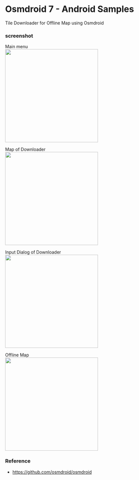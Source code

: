 Osmdroid 7 - Android Samples
===============

Tile Downloader for Offline Map using Osmdroid <br/>

### screenshot <br/>
Main menu <br/>
<image src="https://raw.githubusercontent.com/ohwada/Android_Samples/master/Osmdroid/screentshot/osmdroid7_main.png" width="300" /> <br/>

Map of Downloader <br/>
<image src="https://raw.githubusercontent.com/ohwada/Android_Samples/master/Osmdroid/screentshot/osmdroid7_downloader_map.png" width="300" /> <br/>

Input Dialog of Downloader <br/>
<image src="https://raw.githubusercontent.com/ohwada/Android_Samples/master/Osmdroid/screentshot/osmdroid7_downloader_input_dialog.png" width="300" /> <br/>

Offline Map <br/>
<image src="https://raw.githubusercontent.com/ohwada/Android_Samples/master/Osmdroid7/screentshot/osmdroid7_osmdroid7_offline_map.png" width="300" /> <br/>

### Reference <br/>
- https://github.com/osmdroid/osmdroid <br/>

